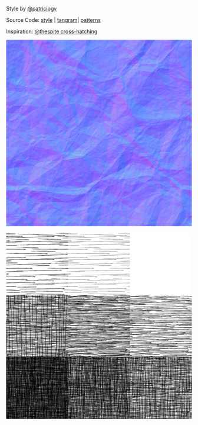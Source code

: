 Style by [@patriciogv](https://twitter.com/patriciogv)

Source Code: [style](https://github.com/patriciogonzalezvivo/tangram-sandbox/blob/gh-pages/styles/crosshatch.yaml) | [tangram](https://github.com/tangrams/tangram)| [patterns](http://tangrams.github.io/ProceduralTextures/)

Inspiration: [@thespite cross-hatching](http://www.clicktorelease.com/code/cross-hatching/)

[![Normal map](styles/imgs/normal-0031.jpg)](code.html#shaders/normalmap.frag&styles/imgs/normal-0031.jpg)

[ ![Lookup Croos Hatch table](styles/imgs/hatch-0002.png) ](code.html#shaders/crosshatch.frag&styles/imgs/hatch-0002.png)